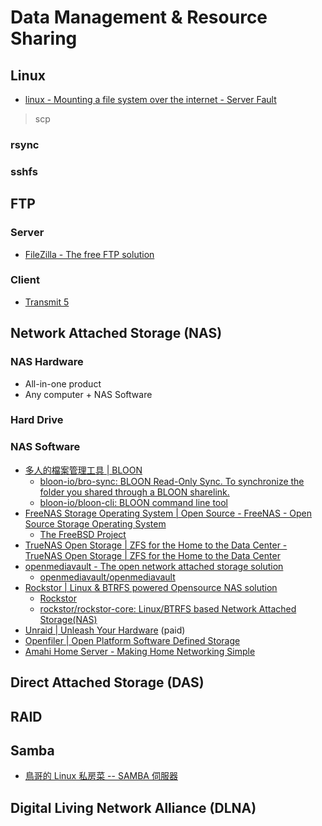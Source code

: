# Data Management & Resource Sharing

## Linux

* [linux - Mounting a file system over the internet - Server Fault](https://serverfault.com/questions/419920/mounting-a-file-system-over-the-internet)

> scp

### rsync

### sshfs

## FTP

### Server

* [FileZilla - The free FTP solution](https://filezilla-project.org/)

### Client

* [Transmit 5](https://panic.com/transmit/)

## Network Attached Storage (NAS)

### NAS Hardware

* All-in-one product
* Any computer + NAS Software

### Hard Drive

### NAS Software

* [多人的檔案管理工具 | BLOON](https://www.bloon.io/zh_TW)
  * [bloon-io/bro-sync: BLOON Read-Only Sync. To synchronize the folder you shared through a BLOON sharelink.](https://github.com/bloon-io/bro-sync)
  * [bloon-io/bloon-cli: BLOON command line tool](https://github.com/bloon-io/bloon-cli)
* [FreeNAS Storage Operating System | Open Source - FreeNAS - Open Source Storage Operating System](https://www.freenas.org/)
  * [The FreeBSD Project](https://www.freebsd.org/)
* [TrueNAS Open Storage | ZFS for the Home to the Data Center - TrueNAS Open Storage | ZFS for the Home to the Data Center](https://www.truenas.com/)
* [openmediavault - The open network attached storage solution](https://www.openmediavault.org/)
  * [openmediavault/openmediavault](https://github.com/openmediavault/openmediavault/)
* [Rockstor | Linux & BTRFS powered Opensource NAS solution](http://rockstor.com/)
  * [Rockstor](https://github.com/rockstor)
  * [rockstor/rockstor-core: Linux/BTRFS based Network Attached Storage(NAS)](https://github.com/rockstor/rockstor-core)
* [Unraid | Unleash Your Hardware](https://unraid.net/) (paid)
* [Openfiler | Open Platform Software Defined Storage](https://www.openfiler.com/)
* [Amahi Home Server - Making Home Networking Simple](https://www.amahi.org/)

## Direct Attached Storage (DAS)

## RAID

## Samba

* [鳥哥的 Linux 私房菜 -- SAMBA 伺服器](http://linux.vbird.org/linux_server/0370samba/0370samba-centos4.php)

## Digital Living Network Alliance (DLNA)
